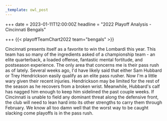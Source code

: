 ```yaml
---
_template: owl_post
---
```


+++
date = 2023-01-11T12:00:00Z
headline = "2022 Playoff Analysis - Cincinnati Bengals"

+++
{{< playoffTeamChart2022 team="bengals" >}}

Cincinnati presents itself as a favorite to win the Lombardi this year. This team has so many of the ingredients asked of a championship team - an elite quarterback, a loaded offense, fantastic mental fortitude, and postseason experience. The only area that concerns me is their pass rush as of lately. Several weeks ago, I'd have likely said that either Sam Hubbard or Trey Hendrickson easily qualify as an elite pass rusher. Now I'm a little wary given their recent injuries. Hendrickson may be limited for the rest of the season as he recovers from a broken wrist. Meanwhile, Hubbard's calf has nagged him enough to keep him sidelined the past couple weeks. If Cincinnati is unable to field any dominant threat along the defensive front, the club will need to lean hard into its other strengths to carry them through February. We know all too damn well that the worst way to be caught slacking come playoffs is in the pass rush. 

